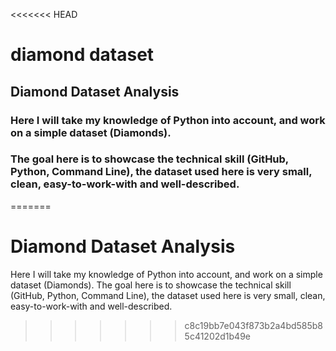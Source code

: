 <<<<<<< HEAD
# diamond dataset

## Diamond Dataset Analysis 
### Here I will take my knowledge of Python into account, and work on a simple dataset (Diamonds).
### The goal here is to showcase the technical skill (GitHub, Python, Command Line), the dataset used here is very small, clean, easy-to-work-with and well-described.
=======
# Diamond Dataset Analysis

Here I will take my knowledge of Python into account, and work on a simple dataset (Diamonds).
The goal here is to showcase the technical skill (GitHub, Python, Command Line), the dataset used here is very small, clean, easy-to-work-with and well-described.
>>>>>>> c8c19bb7e043f873b2a4bd585b85c41202d1b49e
